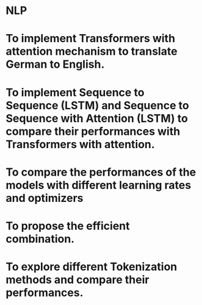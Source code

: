 # NLP
# To implement Transformers with attention mechanism to translate German to English. 
# To implement Sequence to Sequence (LSTM) and Sequence to Sequence with Attention (LSTM) to compare their performances with Transformers with attention.
# To compare the performances of the models with different learning rates and optimizers
# To propose the efficient combination. 
# To explore different Tokenization methods and compare their performances.
